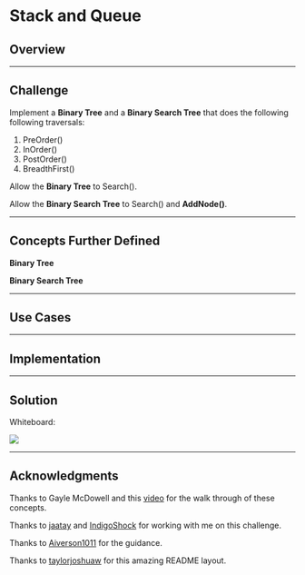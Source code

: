 # Stack and Queue

## Overview


---

## Challenge
Implement a **Binary Tree** and a **Binary Search Tree** that does the
following following traversals:
1. PreOrder()
2. InOrder()
3. PostOrder()
4. BreadthFirst()

Allow the **Binary Tree** to Search().

Allow the **Binary Search Tree** to Search() and **AddNode()**.

---


## Concepts Further Defined
**Binary Tree** 

**Binary Search Tree** 

---

## Use Cases


---

## Implementation


---

## Solution

Whiteboard:

![](/assets/stackAndQueue.jpg)

---

## Acknowledgments
Thanks to Gayle McDowell and this [video](https://www.youtube.com/watch?v=oSWTXtMglKE) for the walk through of these concepts.

Thanks to [jaatay](https://github.com/jaatay) and [IndigoShock](https://github.com/IndigoShock) for working with me on this challenge.

Thanks to [Aiverson1011](https://github.com/Aiverson1011) for the guidance.

Thanks to [taylorjoshuaw](https://github.com/taylorjoshuaw) 
for this amazing README layout.